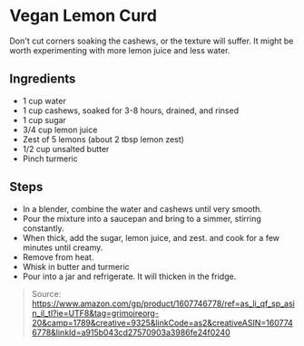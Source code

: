 # Vegan Lemon Curd
Don't cut corners soaking the cashews, or the texture will suffer. It might be worth experimenting with more lemon juice and less water.

## Ingredients

 - 1 cup water
 - 1 cup cashews, soaked for 3-8 hours, drained, and rinsed
 - 1 cup sugar
 - 3/4 cup lemon juice
 - Zest of 5 lemons (about 2 tbsp lemon zest)
 - 1/2 cup unsalted butter
 - Pinch turmeric

## Steps

 - In a blender, combine the water and cashews until very smooth.
 - Pour the mixture into a saucepan and bring to a simmer, stirring constantly.
 - When thick, add the sugar, lemon juice, and zest. and cook for a few minutes until creamy.
 - Remove from heat.
 - Whisk in butter and turmeric
 - Pour into a jar and refrigerate. It will thicken in the fridge.

> Source: https://www.amazon.com/gp/product/1607746778/ref=as_li_qf_sp_asin_il_tl?ie=UTF8&tag=grimoireorg-20&camp=1789&creative=9325&linkCode=as2&creativeASIN=1607746778&linkId=a915b043cd27570903a3986fe24f0240
